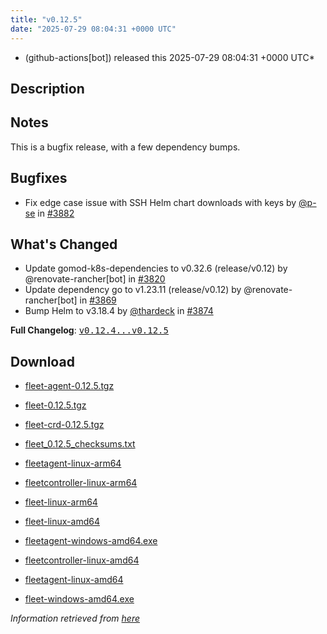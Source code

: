 ```yaml
---
title: "v0.12.5"
date: "2025-07-29 08:04:31 +0000 UTC"
---
```



* (github-actions[bot]) released this 2025-07-29 08:04:31 +0000 UTC*



## Description


<h2>Notes</h2>
<p>This is a bugfix release, with a few dependency bumps.</p>
<h2>Bugfixes</h2>
<ul>
<li>Fix edge case issue with SSH Helm chart downloads with keys by <a class="user-mention notranslate" data-hovercard-type="user" data-hovercard-url="/users/p-se/hovercard" data-octo-click="hovercard-link-click" data-octo-dimensions="link_type:self" href="https://github.com/p-se">@p-se</a> in <a class="issue-link js-issue-link" data-error-text="Failed to load title" data-id="3218816372" data-permission-text="Title is private" data-url="https://github.com/rancher/fleet/issues/3882" data-hovercard-type="pull_request" data-hovercard-url="/rancher/fleet/pull/3882/hovercard" href="https://github.com/rancher/fleet/pull/3882">#3882</a></li>
</ul>
<h2>What's Changed</h2>
<ul>
<li>Update gomod-k8s-dependencies to v0.32.6 (release/v0.12) by @renovate-rancher[bot] in <a class="issue-link js-issue-link" data-error-text="Failed to load title" data-id="3161900047" data-permission-text="Title is private" data-url="https://github.com/rancher/fleet/issues/3820" data-hovercard-type="pull_request" data-hovercard-url="/rancher/fleet/pull/3820/hovercard" href="https://github.com/rancher/fleet/pull/3820">#3820</a></li>
<li>Update dependency go to v1.23.11 (release/v0.12) by @renovate-rancher[bot] in <a class="issue-link js-issue-link" data-error-text="Failed to load title" data-id="3214724962" data-permission-text="Title is private" data-url="https://github.com/rancher/fleet/issues/3869" data-hovercard-type="pull_request" data-hovercard-url="/rancher/fleet/pull/3869/hovercard" href="https://github.com/rancher/fleet/pull/3869">#3869</a></li>
<li>Bump Helm to v3.18.4 by <a class="user-mention notranslate" data-hovercard-type="user" data-hovercard-url="/users/thardeck/hovercard" data-octo-click="hovercard-link-click" data-octo-dimensions="link_type:self" href="https://github.com/thardeck">@thardeck</a> in <a class="issue-link js-issue-link" data-error-text="Failed to load title" data-id="3216211554" data-permission-text="Title is private" data-url="https://github.com/rancher/fleet/issues/3874" data-hovercard-type="pull_request" data-hovercard-url="/rancher/fleet/pull/3874/hovercard" href="https://github.com/rancher/fleet/pull/3874">#3874</a></li>
</ul>
<p><strong>Full Changelog</strong>: <a class="commit-link" href="https://github.com/rancher/fleet/compare/v0.12.4...v0.12.5"><tt>v0.12.4...v0.12.5</tt></a></p>



## Download


* [fleet-agent-0.12.5.tgz](https://github.com/rancher/fleet/releases/download/v0.12.5/fleet-agent-0.12.5.tgz)

* [fleet-0.12.5.tgz](https://github.com/rancher/fleet/releases/download/v0.12.5/fleet-0.12.5.tgz)

* [fleet-crd-0.12.5.tgz](https://github.com/rancher/fleet/releases/download/v0.12.5/fleet-crd-0.12.5.tgz)

* [fleet_0.12.5_checksums.txt](https://github.com/rancher/fleet/releases/download/v0.12.5/fleet_0.12.5_checksums.txt)

* [fleetagent-linux-arm64](https://github.com/rancher/fleet/releases/download/v0.12.5/fleetagent-linux-arm64)

* [fleetcontroller-linux-arm64](https://github.com/rancher/fleet/releases/download/v0.12.5/fleetcontroller-linux-arm64)

* [fleet-linux-arm64](https://github.com/rancher/fleet/releases/download/v0.12.5/fleet-linux-arm64)

* [fleet-linux-amd64](https://github.com/rancher/fleet/releases/download/v0.12.5/fleet-linux-amd64)

* [fleetagent-windows-amd64.exe](https://github.com/rancher/fleet/releases/download/v0.12.5/fleetagent-windows-amd64.exe)

* [fleetcontroller-linux-amd64](https://github.com/rancher/fleet/releases/download/v0.12.5/fleetcontroller-linux-amd64)

* [fleetagent-linux-amd64](https://github.com/rancher/fleet/releases/download/v0.12.5/fleetagent-linux-amd64)

* [fleet-windows-amd64.exe](https://github.com/rancher/fleet/releases/download/v0.12.5/fleet-windows-amd64.exe)




*Information retrieved from [here](https://github.com/rancher/fleet/releases/tag/v0.12.5)*


